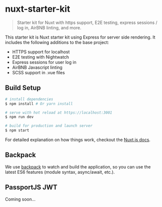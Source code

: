 # nuxt-starter-kit

> Starter kit for Nuxt with https support, E2E testing, express sessions / log in, AirBNB linting, and more.

This starter kit is Nuxt starter kit using Express for server side rendering.  It includes the following additions to the base project:
- HTTPS support for localhost
- E2E testing with Nightwatch
- Express sessions for user log in
- AirBNB Javascript linting
- SCSS support in .vue files

## Build Setup
``` bash
# install dependencies
$ npm install # Or yarn install

# serve with hot reload at https://localhost:3001
$ npm run dev

# build for production and launch server
$ npm start
```

For detailed explanation on how things work, checkout the [Nuxt.js docs](https://github.com/nuxt/nuxt.js).

## Backpack
We use [backpack](https://github.com/palmerhq/backpack) to watch and build the application, so you can use the latest ES6 features (module syntax, async/await, etc.).

## PassportJS JWT

Coming soon...